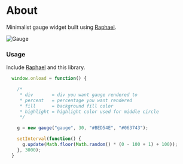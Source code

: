 # About
Minimalist gauge widget built using [Raphael](http://raphaeljs.com).

![Gauge](http://f.cl.ly/items/0S2y223q222T2C0b3U0t/gauge.png)

### Usage

Include [Raphael](http://raphaeljs.com) and this library.

```javascript
  window.onload = function() {

    /*
     * div       = div you want gauge rendered to
     * percent   = percentage you want rendered
     * fill      = background fill color
     * highlight = highlight color used for middle circle
     */

    g = new gauge("gauge", 30, "#BED54E", "#063743");

    setInterval(function() {
      g.update(Math.floor(Math.random() * (0 - 100 + 1) + 100));
    }, 3000);
  }
```
